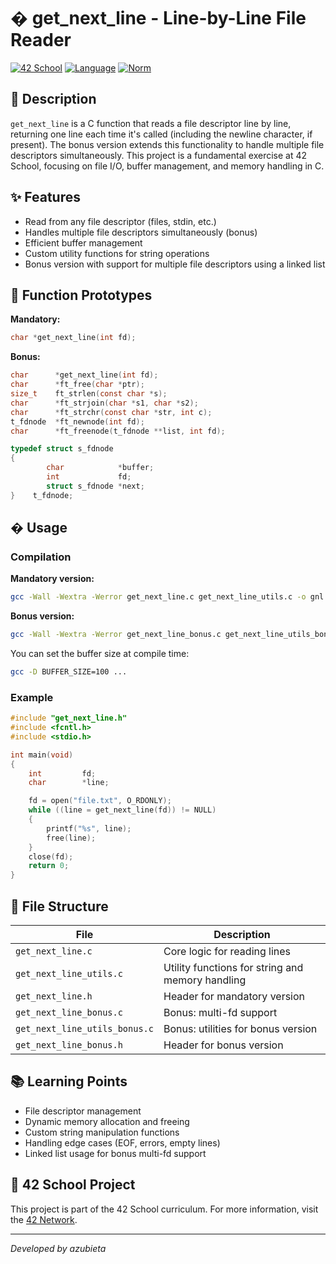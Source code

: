 # � get_next_line - Line-by-Line File Reader

[![42 School](https://img.shields.io/badge/42-School-000000?style=flat&logo=42&logoColor=white)](https://42.fr/)
[![Language](https://img.shields.io/badge/Language-C-blue.svg)](https://en.wikipedia.org/wiki/C_(programming_language))
[![Norm](https://img.shields.io/badge/Norm-42-green.svg)](https://github.com/42School/norminette)

## 📖 Description

`get_next_line` is a C function that reads a file descriptor line by line, returning one line each time it's called (including the newline character, if present). The bonus version extends this functionality to handle multiple file descriptors simultaneously. This project is a fundamental exercise at 42 School, focusing on file I/O, buffer management, and memory handling in C.

## ✨ Features
- Read from any file descriptor (files, stdin, etc.)
- Handles multiple file descriptors simultaneously (bonus)
- Efficient buffer management
- Custom utility functions for string operations
- Bonus version with support for multiple file descriptors using a linked list

## 📄 Function Prototypes

**Mandatory:**
```c
char *get_next_line(int fd);
```

**Bonus:**
```c
char      *get_next_line(int fd);
char      *ft_free(char *ptr);
size_t    ft_strlen(const char *s);
char      *ft_strjoin(char *s1, char *s2);
char      *ft_strchr(const char *str, int c);
t_fdnode  *ft_newnode(int fd);
char      *ft_freenode(t_fdnode **list, int fd);

typedef struct s_fdnode
{
        char            *buffer;
        int             fd;
        struct s_fdnode *next;
}    t_fdnode;
```

## �️ Usage

### Compilation

**Mandatory version:**
```sh
gcc -Wall -Wextra -Werror get_next_line.c get_next_line_utils.c -o gnl
```

**Bonus version:**
```sh
gcc -Wall -Wextra -Werror get_next_line_bonus.c get_next_line_utils_bonus.c -o gnl_bonus
```

You can set the buffer size at compile time:
```sh
gcc -D BUFFER_SIZE=100 ...
```

### Example
```c
#include "get_next_line.h"
#include <fcntl.h>
#include <stdio.h>

int main(void)
{
    int         fd;
    char        *line;

    fd = open("file.txt", O_RDONLY);
    while ((line = get_next_line(fd)) != NULL)
    {
        printf("%s", line);
        free(line);
    }
    close(fd);
    return 0;
}
```

## 📁 File Structure

| File                        | Description                                      |
|-----------------------------|--------------------------------------------------|
| `get_next_line.c`           | Core logic for reading lines                     |
| `get_next_line_utils.c`     | Utility functions for string and memory handling |
| `get_next_line.h`           | Header for mandatory version                     |
| `get_next_line_bonus.c`     | Bonus: multi-fd support                          |
| `get_next_line_utils_bonus.c`| Bonus: utilities for bonus version               |
| `get_next_line_bonus.h`     | Header for bonus version                        |

## 📚 Learning Points
- File descriptor management
- Dynamic memory allocation and freeing
- Custom string manipulation functions
- Handling edge cases (EOF, errors, empty lines)
- Linked list usage for bonus multi-fd support

## 🏫 42 School Project
This project is part of the 42 School curriculum. For more information, visit the [42 Network](https://www.42network.org/).

---
*Developed by azubieta*
